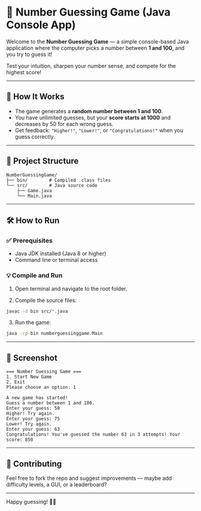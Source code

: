 # 🎯 Number Guessing Game (Java Console App)

Welcome to the **Number Guessing Game** — a simple console-based Java application where the computer picks a number between **1 and 100**, and you try to guess it!

Test your intuition, sharpen your number sense, and compete for the highest score!

---

## 🧠 How It Works

- The game generates a **random number between 1 and 100**.
- You have unlimited guesses, but your **score starts at 1000** and decreases by 50 for each wrong guess.
- Get feedback: `"Higher!"`, `"Lower!"`, or `"Congratulations!"` when you guess correctly.

---

## 📁 Project Structure

```
NumberGuessingGame/
├── bin/        # Compiled .class files
└── src/        # Java source code
    ├── Game.java
    └── Main.java
```

---

## 🛠️ How to Run

### ✅ Prerequisites

- Java JDK installed (Java 8 or higher)
- Command line or terminal access

### 💡 Compile and Run

1. Open terminal and navigate to the root folder.

2. Compile the source files:

```bash
javac -d bin src/*.java
```

3. Run the game:

```bash
java -cp bin numberguessinggame.Main
```

---

## 📸 Screenshot

```
=== Number Guessing Game ===
1. Start New Game
2. Exit
Please choose an option: 1

A new game has started!
Guess a number between 1 and 100.
Enter your guess: 50
Higher! Try again.
Enter your guess: 75
Lower! Try again.
Enter your guess: 63
Congratulations! You've guessed the number 63 in 3 attempts! Your score: 850
```

---

## 🤝 Contributing

Feel free to fork the repo and suggest improvements — maybe add difficulty levels, a GUI, or a leaderboard?

---

Happy guessing! 🔢✨
